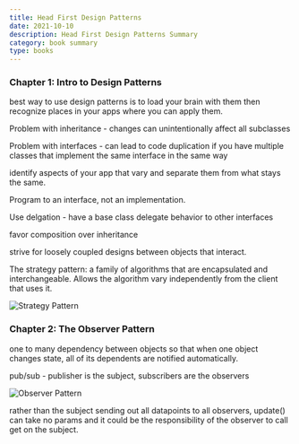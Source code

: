 ```yaml
---
title: Head First Design Patterns
date: 2021-10-10
description: Head First Design Patterns Summary
category: book summary
type: books
---
```


### Chapter 1: Intro to Design Patterns

best way to use design patterns is to load your brain with them then recognize places in your apps where you can apply them.

Problem with inheritance - changes can unintentionally affect all subclasses

Problem with interfaces - can lead to code duplication if you have multiple classes that implement the same interface in the same way

identify aspects of your app that vary and separate them from what stays the same.

Program to an interface, not an implementation.

Use delgation - have a base class delegate behavior to other interfaces

favor composition over inheritance

strive for loosely coupled designs between objects that interact.

The strategy pattern: a family of algorithms that are encapsulated and interchangeable. Allows the algorithm vary independently from the client that uses it.

![Strategy Pattern](/images/strategy.png)

### Chapter 2: The Observer Pattern

one to many dependency between objects so that when one object changes state, all of its dependents are notified automatically.

pub/sub - publisher is the subject, subscribers are the observers

![Observer Pattern](/images/observer.png)

rather than the subject sending out all datapoints to all observers, update() can take no params and it could be the responsibility of the observer to call get on the subject.
